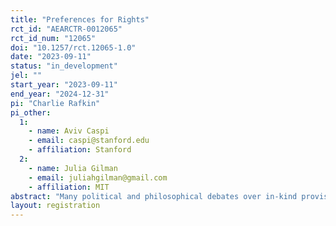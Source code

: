 ```yaml
---
title: "Preferences for Rights"
rct_id: "AEARCTR-0012065"
rct_id_num: "12065"
doi: "10.1257/rct.12065-1.0"
date: "2023-09-11"
status: "in_development"
jel: ""
start_year: "2023-09-11"
end_year: "2024-12-31"
pi: "Charlie Rafkin"
pi_other:
  1:
    - name: Aviv Caspi
    - email: caspi@stanford.edu
    - affiliation: Stanford
  2:
    - name: Julia Gilman
    - email: juliahgilman@gmail.com
    - affiliation: MIT
abstract: "Many political and philosophical debates over in-kind provision emphasize “rights,” a form of non-welfarist preferences — for instance, “Right to Counsel” for indigent legal defense and “Right to Health Care.” We conduct online experiments that test for and quantify the presence of non-welfarist preferences over allocating legal counsel and health care to tenants facing eviction. "
layout: registration
---
```


